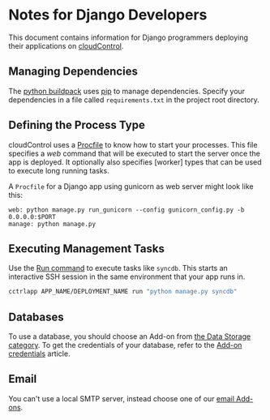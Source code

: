 # Notes for Django Developers
This document contains information for Django programmers deploying their applications on [cloudControl].

## Managing Dependencies
The [python buildpack] uses [pip] to manage dependencies. Specify your dependencies in a file called `requirements.txt` in the project root directory.

## Defining the Process Type
cloudControl uses a [Procfile][procfile] to know how to start your processes. This file specifies a _web_ command that will be executed to start the server once the app is deployed. It optionally also specifies [worker] types that can be used to execute long running tasks.

A `Procfile` for a Django app using gunicorn as web server might look like this:
~~~
web: python manage.py run_gunicorn --config gunicorn_config.py -b 0.0.0.0:$PORT
manage: python manage.py
~~~

## Executing Management Tasks
Use the [Run command][ssh-session] to execute tasks like `syncdb`. This starts an interactive SSH session in the same environment that your app runs in.
~~~bash
cctrlapp APP_NAME/DEPLOYMENT_NAME run "python manage.py syncdb"
~~~

## Databases
To use a database, you should choose an Add-on from [the Data Storage category][data-storage-addons]. To get the credentials of your database, refer to the [Add-on credentials][add-on-credentials] article.

## Email
You can't use a local SMTP server, instead choose one of our [email Add-ons][messaging-addons].

[ssh-session]: https://www.cloudcontrol.com/dev-center/Platform%20Documentation#secure-shell-ssh
[python buildpack]: https://github.com/cloudControl/buildpack-python
[pip]: http://www.pip-installer.org/
[procfile]: https://www.cloudcontrol.com/dev-center/Platform%20Documentation#buildpacks-and-the-procfile
[messaging-addons]: https://www.cloudcontrol.com/dev-center/Add-on%20Documentation/Messaging%20&%20Mobile/
[data-storage-addons]: https://www.cloudcontrol.com/dev-center/Add-on%20Documentation/Data%20Storage/
[add-on-credentials]: https://www.cloudcontrol.com/dev-center/Guides/Python/Add-on%20credentials.md
[cloudControl]: https://www.cloudcontrol.com/
